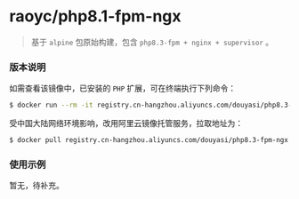 # raoyc/php8.1-fpm-ngx

>   基于 `alpine` 包原始构建，包含 `php8.3-fpm + nginx + supervisor` 。

### 版本说明

如需查看该镜像中，已安装的 `PHP` 扩展，可在终端执行下列命令：

```bash
$ docker run --rm -it registry.cn-hangzhou.aliyuncs.com/douyasi/php8.3-fpm-ngx:latest php -m
```

受中国大陆网络环境影响，改用阿里云镜像托管服务，拉取地址为：

```bash
$ docker pull registry.cn-hangzhou.aliyuncs.com/douyasi/php8.3-fpm-ngx:latest
```

### 使用示例

暂无，待补充。
